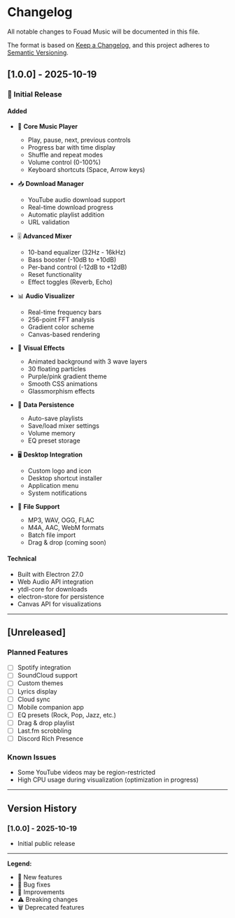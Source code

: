 # Changelog

All notable changes to Fouad Music will be documented in this file.

The format is based on [Keep a Changelog](https://keepachangelog.com/en/1.0.0/),
and this project adheres to [Semantic Versioning](https://semver.org/spec/v2.0.0.html).

## [1.0.0] - 2025-10-19

### 🎉 Initial Release

#### Added
- 🎵 **Core Music Player**
  - Play, pause, next, previous controls
  - Progress bar with time display
  - Shuffle and repeat modes
  - Volume control (0-100%)
  - Keyboard shortcuts (Space, Arrow keys)

- 📥 **Download Manager**
  - YouTube audio download support
  - Real-time download progress
  - Automatic playlist addition
  - URL validation

- 🎚️ **Advanced Mixer**
  - 10-band equalizer (32Hz - 16kHz)
  - Bass booster (-10dB to +10dB)
  - Per-band control (-12dB to +12dB)
  - Reset functionality
  - Effect toggles (Reverb, Echo)

- 📊 **Audio Visualizer**
  - Real-time frequency bars
  - 256-point FFT analysis
  - Gradient color scheme
  - Canvas-based rendering

- 🎨 **Visual Effects**
  - Animated background with 3 wave layers
  - 30 floating particles
  - Purple/pink gradient theme
  - Smooth CSS animations
  - Glassmorphism effects

- 💾 **Data Persistence**
  - Auto-save playlists
  - Save/load mixer settings
  - Volume memory
  - EQ preset storage

- 🖥️ **Desktop Integration**
  - Custom logo and icon
  - Desktop shortcut installer
  - Application menu
  - System notifications

- 📁 **File Support**
  - MP3, WAV, OGG, FLAC
  - M4A, AAC, WebM formats
  - Batch file import
  - Drag & drop (coming soon)

#### Technical
- Built with Electron 27.0
- Web Audio API integration
- ytdl-core for downloads
- electron-store for persistence
- Canvas API for visualizations

---

## [Unreleased]

### Planned Features
- [ ] Spotify integration
- [ ] SoundCloud support
- [ ] Custom themes
- [ ] Lyrics display
- [ ] Cloud sync
- [ ] Mobile companion app
- [ ] EQ presets (Rock, Pop, Jazz, etc.)
- [ ] Drag & drop playlist
- [ ] Last.fm scrobbling
- [ ] Discord Rich Presence

### Known Issues
- Some YouTube videos may be region-restricted
- High CPU usage during visualization (optimization in progress)

---

## Version History

### [1.0.0] - 2025-10-19
- Initial public release

---

**Legend:**
- 🎉 New features
- 🐛 Bug fixes
- 🔧 Improvements
- ⚠️ Breaking changes
- 🗑️ Deprecated features
